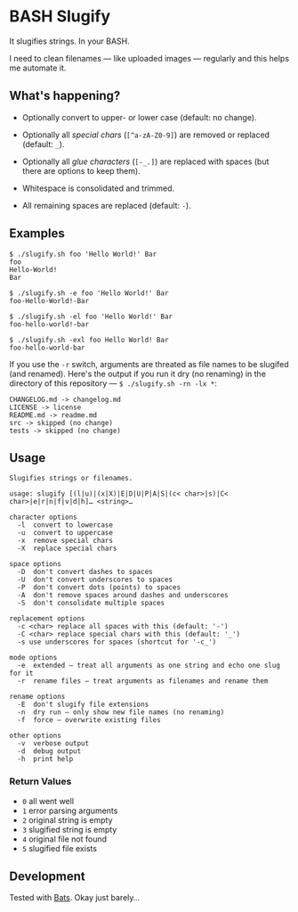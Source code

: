 # BASH Slugify

It slugifies strings. In your BASH.

I need to clean filenames — like uploaded images — regularly and this helps me
automate it.


## What's happening?

- Optionally convert to upper- or lower case (default: no change).

- Optionally all *special chars* (`[^a-zA-Z0-9]`) are removed or replaced
  (default: `_`).

- Optionally all *glue characters* (`[-_.]`) are replaced with spaces (but
  there are options to keep them).

- Whitespace is consolidated and trimmed.

- All remaining spaces are replaced (default: `-`).


## Examples

    $ ./slugify.sh foo 'Hello World!' Bar
    foo
    Hello-World!
    Bar

    $ ./slugify.sh -e foo 'Hello World!' Bar
    foo-Hello-World!-Bar

    $ ./slugify.sh -el foo 'Hello World!' Bar
    foo-hello-world!-bar

    $ ./slugify.sh -exl foo Hello World! Bar
    foo-hello-world-bar

If you use the `-r` switch, arguments are threated as file names to be slugifed
(and renamed). Here's the output if you run it dry (no renaming) in the
directory of this repository — `$ ./slugify.sh -rn -lx *`:

    CHANGELOG.md -> changelog.md
    LICENSE -> license
    README.md -> readme.md
    src -> skipped (no change)
    tests -> skipped (no change)


## Usage

    Slugifies strings or filenames.

    usage: slugify [(l|u)|(x|X)|E|D|U|P|A|S|(c< char>|s)|C< char>|e|r|n|f|v|d|h]… <string>…

    character options
      -l  convert to lowercase
      -u  convert to uppercase
      -x  remove special chars
      -X  replace special chars

    space options
      -D  don't convert dashes to spaces
      -U  don't convert underscores to spaces
      -P  don't convert dots (points) to spaces
      -A  don't remove spaces around dashes and underscores
      -S  don't consolidate multiple spaces

    replacement options
      -c <char> replace all spaces with this (default: '-')
      -C <char> replace special chars with this (default: '_')
      -s use underscores for spaces (shortcut for '-c_')

    mode options
      -e  extended — treat all arguments as one string and echo one slug for it
      -r  rename files – treat arguments as filenames and rename them

    rename options
      -E  don't slugify file extensions
      -n  dry run — only show new file names (no renaming)
      -f  force — overwrite existing files

    other options
      -v  verbose output
      -d  debug output
      -h  print help

### Return Values

- `0` all went well
- `1` error parsing arguments
- `2` original string is empty
- `3` slugified string is empty
- `4` original file not found
- `5` slugified file exists


## Development

Tested with [Bats]. Okay just barely…


[bats]: https://github.com/sstephenson/bats
